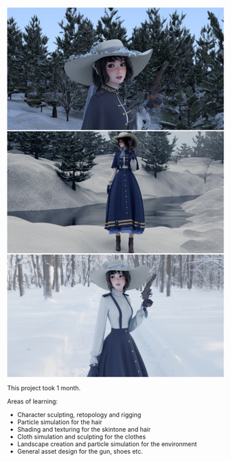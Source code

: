![Project Logo](r33.png)
![Project Logo](r41.png)
![Project Logo](r31.png)

This project took 1 month.

Areas of learning:
  - Character sculpting, retopology and rigging
  - Particle simulation for the hair
  - Shading and texturing for the skintone and hair
  - Cloth simulation and sculpting for the clothes
  - Landscape creation and particle simulation for the environment
  - General asset design for the gun, shoes etc.
